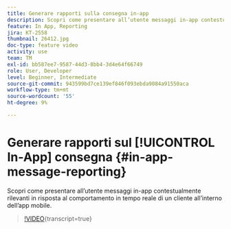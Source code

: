 ```yaml
---
title: Generare rapporti sulla consegna in-app
description: Scopri come presentare all’utente messaggi in-app contestualmente rilevanti in risposta al comportamento in tempo reale di un cliente all’interno dell’app mobile.
feature: In App, Reporting
jira: KT-2558
thumbnail: 26412.jpg
doc-type: feature video
activity: use
team: TM
exl-id: bb587ee7-9587-44d3-8bb4-3d4e64f66749
role: User, Developer
level: Beginner, Intermediate
source-git-commit: 943599bd7ce139ef846f093ebda9084a91550aca
workflow-type: tm+mt
source-wordcount: '55'
ht-degree: 9%

---
```


# Generare rapporti sul [!UICONTROL In-App] consegna {#in-app-message-reporting}

Scopri come presentare all’utente messaggi in-app contestualmente rilevanti in risposta al comportamento in tempo reale di un cliente all’interno dell’app mobile.

>[!VIDEO](https://video.tv.adobe.com/v/26412?learn=on){transcript=true}
